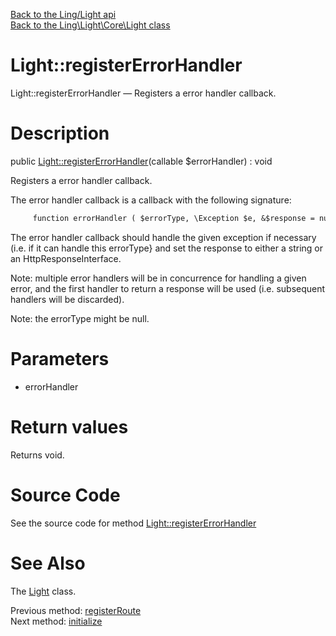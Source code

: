 [Back to the Ling/Light api](https://github.com/lingtalfi/Light/blob/master/doc/api/Ling/Light.md)<br>
[Back to the Ling\Light\Core\Light class](https://github.com/lingtalfi/Light/blob/master/doc/api/Ling/Light/Core/Light.md)


Light::registerErrorHandler
================



Light::registerErrorHandler — Registers a error handler callback.




Description
================


public [Light::registerErrorHandler](https://github.com/lingtalfi/Light/blob/master/doc/api/Ling/Light/Core/Light/registerErrorHandler.md)(callable $errorHandler) : void




Registers a error handler callback.

The error handler callback is a callback with the following signature:

```txt
     function errorHandler ( $errorType, \Exception $e, &$response = null )
```

The error handler callback should handle the given exception if necessary (i.e. if it can
handle this errorType} and set the response to either a string or an HttpResponseInterface.

Note: multiple error handlers will be in concurrence for handling a given error, and the first
handler to return a response will be used (i.e. subsequent handlers will be discarded).

Note: the errorType might be null.




Parameters
================


- errorHandler

    


Return values
================

Returns void.








Source Code
===========
See the source code for method [Light::registerErrorHandler](https://github.com/lingtalfi/Light/blob/master/Core/Light.php#L366-L369)


See Also
================

The [Light](https://github.com/lingtalfi/Light/blob/master/doc/api/Ling/Light/Core/Light.md) class.

Previous method: [registerRoute](https://github.com/lingtalfi/Light/blob/master/doc/api/Ling/Light/Core/Light/registerRoute.md)<br>Next method: [initialize](https://github.com/lingtalfi/Light/blob/master/doc/api/Ling/Light/Core/Light/initialize.md)<br>

